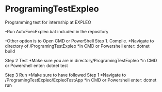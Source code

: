 # ProgramingTestExpleo
 Programming test for internship at EXPLEO

 -Run AutoExecExpleo.bat included in the repository

-Other option is to Open CMD or PowerShell
Step 1. Compile.
*Navigate to directory of /ProgramingTestExpleo
*in CMD or Powershell enter: dotnet build

Step 2 Test
*Make sure you are in directory/ProgramingTestExpleo
*in CMD or Powershell enter: dotnet test
 
Step 3 Run
 *Make sure to have followed Step 1
 *Navigate to /ProgramingTestExpleo/ExpleoTestApp
 *in CMD or Powershell enter: dotnet run
